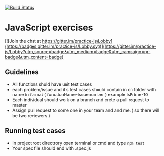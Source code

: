 [![Build Status](https://travis-ci.org/sagarrayudu/js.svg?branch=master)](https://travis-ci.org/sagarrayudu/js)
# JavaScript exercises

[![Join the chat at https://gitter.im/practice-js/Lobby](https://badges.gitter.im/practice-js/Lobby.svg)](https://gitter.im/practice-js/Lobby?utm_source=badge&utm_medium=badge&utm_campaign=pr-badge&utm_content=badge)

## Guidelines

- All functions shuld have unit test cases
- each problem/issue and it's test cases should contain in on folder with name in format ( functionName-issuenumber )
  example isPrime-10
- Each individual should work on a branch and crete a pull request to master
- Assign pull request to some one in your team and and me.
  ( so there will be two reviewers )

## Running test cases

- In project root directrory open terminal or cmd and type `npm test`
- Your spec file should end with .spec.js
